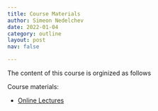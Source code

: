 ```yaml
---
title: Course Materials
author: Simeon Nedelchev
date: 2022-01-04
category: outline
layout: post
nav: false

---
```

The content of this course is orginized as follows

Course materials:

* [Online Lectures](https://simeon-ned.github.io/mcp/pages/suplimentary/02_analysis_and_feedback.slides.html)